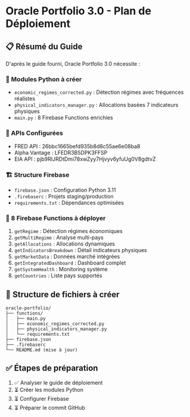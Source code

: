 # Oracle Portfolio 3.0 - Plan de Déploiement

## 📋 Résumé du Guide

D'après le guide fourni, Oracle Portfolio 3.0 nécessite :

### 🎯 Modules Python à créer
- `economic_regimes_corrected.py` : Détection régimes avec fréquences réalistes
- `physical_indicators_manager.py` : Allocations basées 7 indicateurs physiques  
- `main.py` : 8 Firebase Functions enrichies

### 🔑 APIs Configurées
- FRED API : 26bbc1665befd935b8d8c55ae6e08ba8
- Alpha Vantage : LFEDR3B5DPK3FFSP
- EIA API : pjb9RIJRDtDmi78xwZyy7Hjvyv6yfuUg0V8gdtvZ

### 🏗️ Structure Firebase
- `firebase.json` : Configuration Python 3.11
- `.firebaserc` : Projets staging/production
- `requirements.txt` : Dépendances optimisées

### 🚀 8 Firebase Functions à déployer
1. `getRegime` : Détection régimes économiques
2. `getMultiRegime` : Analyse multi-pays
3. `getAllocations` : Allocations dynamiques
4. `getIndicatorsBreakdown` : Détail indicateurs physiques
5. `getMarketData` : Données marché intégrées
6. `getIntegratedDashboard` : Dashboard complet
7. `getSystemHealth` : Monitoring système
8. `getCountries` : Liste pays supportés

## 📁 Structure de fichiers à créer

```
oracle-portfolio/
├── functions/
│   ├── main.py
│   ├── economic_regimes_corrected.py
│   ├── physical_indicators_manager.py
│   └── requirements.txt
├── firebase.json
├── .firebaserc
└── README.md (mise à jour)
```

## ✅ Étapes de préparation

1. ✅ Analyser le guide de déploiement
2. ⏳ Créer les modules Python
3. ⏳ Configurer Firebase
4. ⏳ Préparer le commit GitHub

